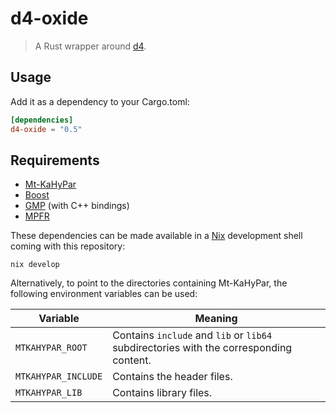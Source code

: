 # d4-oxide

> A Rust wrapper around [d4][d4].

## Usage

Add it as a dependency to your Cargo.toml:

```toml
[dependencies]
d4-oxide = "0.5"
```

## Requirements

- [Mt-KaHyPar][mtkahypar]
- [Boost][boost]
- [GMP][gmp] (with C++ bindings)
- [MPFR][mpfr]

These dependencies can be made available in a [Nix][nix] development shell coming with this repository:

```
nix develop
```

Alternatively, to point to the directories containing Mt-KaHyPar, the following environment variables can be used:

| Variable                | Meaning                                                                                |
|-------------------------|----------------------------------------------------------------------------------------|
| `MTKAHYPAR_ROOT`        | Contains `include` and `lib` or `lib64` subdirectories with the corresponding content. |
| `MTKAHYPAR_INCLUDE` | Contains the header files.                                                             |
| `MTKAHYPAR_LIB`     | Contains library files.                                                                |

[d4]: https://github.com/crillab/d4v2
[mtkahypar]: https://github.com/kahypar/mt-kahypar
[boost]: https://boost.org
[gmp]: https://gmplib.org
[mpfr]: https://mpfr.org
[nix]: https://nixos.org
